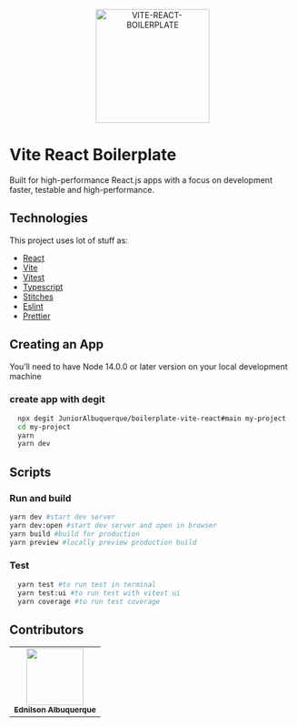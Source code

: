 <p align="center">
<img src="https://user-images.githubusercontent.com/42422605/184579388-ecb18452-c9c3-4986-871b-26480ea13c04.svg" alt="VITE-REACT-BOILERPLATE" width="200"/>
</p>

# Vite React Boilerplate

Built for high-performance React.js apps with a focus on development faster, testable and high-performance.

## Technologies

This project uses lot of stuff as:

 - [React](https://pt-br.reactjs.org/)
 - [Vite](https://vitejs.dev/)
 - [Vitest](https://vitest.dev/)
 - [Typescript](https://www.typescriptlang.org/)
 - [Stitches](https://stitches.dev/)
 - [Eslint](https://eslint.org/)
 - [Prettier](https://prettier.io/)

## Creating an App

You’ll need to have Node 14.0.0 or later version on your local development machine

### create app with degit
```bash
  npx degit JuniorAlbuquerque/boilerplate-vite-react#main my-project
  cd my-project 
  yarn
  yarn dev
```

## Scripts

### Run and build
```bash
yarn dev #start dev server
yarn dev:open #start dev server and open in browser
yarn build #build for production
yarn preview #locally preview production build
```

### Test

```bash
  yarn test #to run test in terminal
  yarn test:ui #to run test with vitest ui
  yarn coverage #to run test coverage 
```

## Contributors

<table>
  <tr>
    <td align="center"><a href="https://ed-jnr.com"><img src="https://avatars.githubusercontent.com/u/42422605?v=4" width="100px;" alt=""/><br /><sub><b>Ednilson Albuquerque</b></sub></a><br /></td>
  </tr>
</table>
